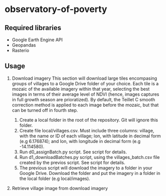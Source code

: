 # observatory-of-poverty

## Required libraries
* Google Earth Engine API
* Geopandas
* Rasterio

## Usage

1. Download imagery
  This section will download large tiles encompasing groups of villages to a Google Drive folder of your choice. Each tile is a mozaic of the available imagery within that year, selecting the best images in terms of their average level of NDVI (hence, images captures in full growth season are prioratized). By default, the Teillet C smooth correction method is applied to each image before the mozaic, but that can be turned off in fourth step.
    1. Create a local folder in the root of the repository. Git will ignore this folder.
    2. Create file local/villages.csv. Must include three columns: village, with the name or ID of each village; lon, with latitude in decimal form (e.g 6.176874); and lon, with longitude in decimal form (e.g -14.114580).
    3. Run d0_assignBatch.py script. See script for details.
    4. Run d1_downloadBatches.py script, using the villages_batch.csv file created by the previos script. See script for details.
    5. The previous script will download the imagery to a folder in your Google Drive. Download the folder and put the imagery in a folder in the local folder (e.g local/images).

2. Retrieve village image from download imagery
